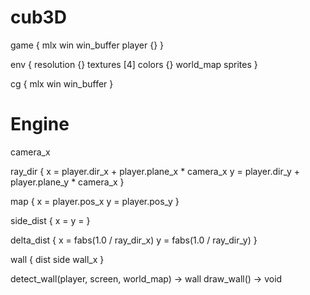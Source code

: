 # cub3D



game {
	mlx
	win
	win_buffer
	player {}
}

env {
	resolution {}
	textures [4]
	colors {}
	world_map
	sprites
}

cg {
	mlx
	win
	win_buffer
}

# Engine
camera_x

ray_dir {
	x = player.dir_x + player.plane_x * camera_x
	y = player.dir_y + player.plane_y * camera_x
}

map {
	x = player.pos_x
	y = player.pos_y
}

side_dist {
	x =
	y =
}

delta_dist {
	x = fabs(1.0 / ray_dir_x)
	y = fabs(1.0 / ray_dir_y)
}

wall {
	dist
	side
	wall_x
}

detect_wall(player, screen, world_map) -> wall
draw_wall() -> void


